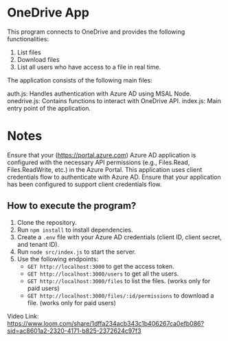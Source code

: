 # OneDrive App

This program connects to OneDrive and provides the following functionalities:
1. List files
2. Download files
3. List all users who have access to a file in real time.

The application consists of the following main files:

auth.js: Handles authentication with Azure AD using MSAL Node.
onedrive.js: Contains functions to interact with OneDrive API.
index.js: Main entry point of the application.

# Notes
Ensure that your (https://portal.azure.com) Azure AD application is configured with the necessary API permissions (e.g., Files.Read, Files.ReadWrite, etc.) in the Azure Portal.
This application uses client credentials flow to authenticate with Azure AD. Ensure that your application has been configured to support client credentials flow.

## How to execute the program?


1. Clone the repository.
2. Run `npm install` to install dependencies.
3. Create a `.env` file with your Azure AD credentials (client ID, client secret, and tenant ID).
4. Run `node src/index.js` to start the server.
5. Use the following endpoints:
   - `GET http://localhost:3000` to get the access token.
   - `GET http://localhost:3000/users` to get all the users.
   - `GET http://localhost:3000/files` to list the files. (works only for paid users)
   - `GET http://localhost:3000/files/:id/permissions` to download a file. (works only for paid users)



Video Link: https://www.loom.com/share/1dffa234acb343c1b406267ca0efb086?sid=ac8601a2-2320-4171-b825-2372624c97f3

  
